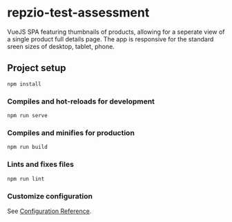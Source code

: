 # repzio-test-assessment

VueJS SPA featuring thumbnails of products, allowing for a seperate view of a single product full details page. The app is responsive for the standard sreen sizes of desktop, tablet, phone.


## Project setup
```
npm install
```

### Compiles and hot-reloads for development
```
npm run serve
```

### Compiles and minifies for production
```
npm run build
```

### Lints and fixes files
```
npm run lint
```

### Customize configuration
See [Configuration Reference](https://cli.vuejs.org/config/).

